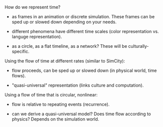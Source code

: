 How do we represent time?

* as frames in an animation or discrete simulation. These frames can be sped up or slowed down depending on your needs. 

* different phenomena have different time scales (color representation vs. languge representation).

* as a circle, as a flat timeline, as a network? These will be culturally-specific.

Using the flow of time at different rates (similar to SimCity):

* flow proceeds, can be sped up or slowed down (in physical world, time flows).

* "quasi-universal" representation (links culture and computation).

Using a flow of time that is circular, nonlinear:

* flow is relative to repeating events (recurrence).

* can we derive a quasi-universal model? Does time flow according to physics? Depends on the simulation world.
